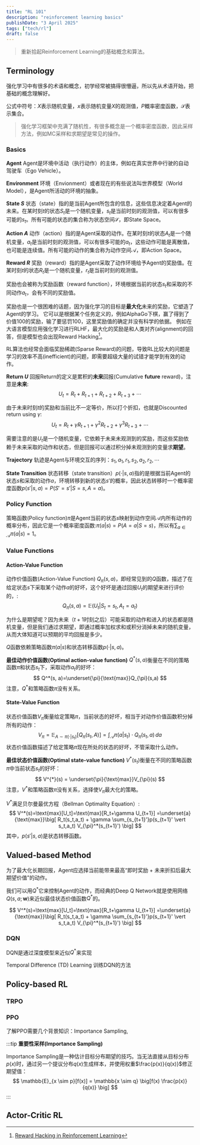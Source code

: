 ```yaml
---
title: "RL 101"
description: "reinforcement learning basics"
publishDate: "3 April 2025"
tags: ["tech/rl"]
draft: false
---
```


> 重新拾起Reinforcement Learning的基础概念和算法。

## Terminology
强化学习中有很多的术语和概念，初学经常被搞得很懵逼，所以先从术语开始，把基础的概念理解好。

公式中符号：$X$表示随机变量，$x$表示随机变量$X$的观测值，$P$概率密度函数，$\mathcal{S}$表示集合。

> 强化学习框架中充满了随机性，有很多概念是一个概率密度函数，因此采样方法，例如MC采样和求期望是常见的操作。

### Basics
**Agent**
Agent是环境中活动（执行动作）的主体，例如在真实世界中行驶的自动驾驶车（Ego Vehicle）。

**Environment**
环境（Envionment）或者现在的有些说法叫世界模型（World Model），是Agent所活动的环境的抽象。

**State $S$** 
状态（state）指的是当前Agent所包含的信息，这些信息决定着Agent的未来。在某时刻$t$的状态$S_t$是一个随机变量，$s_t$是当前时刻的观测值，可以有很多可能的$s_t$。所有可能的状态的集合称为状态空间$\mathcal{S}$，即State Space。

**Action $A$**
动作（action）指的是Agent采取的动作。在某时刻$t$的状态$A_t$是一个随机变量，$a_t$是当前时刻的观测值，可以有很多可能的$a_t$，这些动作可能是离散值，也可能是连续值。所有可能的动作的集合称为动作空间$\mathcal{A}$，即Action Space。

**Reward $R$**
奖励（reward）指的是Agent采取了动作环境给予Agent的奖励值。在某时刻$t$的状态$R_t$是一个随机变量，$r_t$是当前时刻的观测值。

奖励也会被称为奖励函数（reward function），环境根据当前的状态$s_t$和采取的不同动作$a_t$，会有不同的奖励值。

奖励也是一个很困难的话题，因为强化学习的目标是**最大化**未来的奖励，它塑造了Agent的学习。
它可以是根据某个任务定义的，例如AlphaGo下棋，赢了得到了价值100的奖励，输了要惩罚100，这里奖励值的确定并没有科学的依据。
例如在大语言模型应用强化学习进行RLHF，最大化的奖励是和人类对齐(alignment)的回答，但是模型也会出现Reward Hacking[^1]。

RL算法也经常会面临奖励稀疏(Sparse Reward)的问题，导致RL比较大的问题是学习的效率不高(inefficient)的问题，即需要超级大量的试错才能学到有效的动作。

[^1]: [Reward Hacking in Reinforcement Learning](https://lilianweng.github.io/posts/2024-11-28-reward-hacking/)

**Return $U$**
回报Return的定义是累积的**未来**回报(Cumulative **future** reward)，注意是**未来**:
$$
U_t=R_t+R_{t+1}+R_{t+2}+R_{t+3}+\cdots
$$

由于未来时刻$t$的奖励和当前比不一定等价，所以打个折扣，也就是Discounted return using $\gamma$:
$$
U_t=R_t+\gamma R_{t+1}+\gamma^2R_{t+2}+\gamma^3R_{t+3}+\cdots
$$

需要注意的是$U_t$是一个随机变量，它依赖于未来未观测到的奖励，而这些奖励依赖于未来采取的动作和状态，但是回报可以通过积分掉未观测到的变量求**期望**。

**Trajectory** 
轨迹是Agent与环境交互的序列：$s_1, a_1, r_1, s_2, a_2, r_2, \cdots$

**State Transition**
状态转移（state transition）$p(\cdot \vert s, a)$指的是根据当前Agent的状态$s$和采取的动作$a$，环境转移到新的状态$s'$的概率，因此状态转移时一个概率密度函数$p(s'\vert s,a)=P(S'=s' \vert S=s, A=a)$。

### Policy Function
策略函数(Policy function)$\pi$是Agent当前的状态$s$映射到动作空间$\mathcal{A}$内所有动作的概率分布，因此它是一个概率密度函数:$\pi(a \vert s)=P(A=a \vert S=s)$，所以有$\sum_{a \in \mathcal{A}}\pi(a \vert s)=1$。

### Value Functions

#### Action-Value Function
动作价值函数(Action-Value Function) $Q_{\pi}(s, a)$，即经常见到的$Q$函数，描述了在给定状态$s$下采取某个动作$a$的好坏，这个好坏是通过回报$U_t$的期望来进行评价的，:
$$
Q_{\pi}(s, a)=\mathbb{E}(U_t \vert S_t=s_t, A_t=a_t)
$$

为什么是期望呢？因为未来（$t+1$时刻之后）可能采取的动作和进入的状态都是随机变量，但是我们通过求期望，即通过概率加权求和或积分消掉未来的随机变量，从而大体知道可以预期的平均回报是多少。

$Q$函数依赖策略函数$\pi(a \vert s)$和状态转移函数$p(\cdot \vert s, a)$。

**最佳动作价值函数(Optimal action-value function)** $Q^*(s, a)$衡量在不同的策略函数$\pi$和状态$s_t$下，采取动作$a_t$的好坏： 
$$
Q^*(s, a)=\underset{\pi}{\text{max}}Q_{\pi}(s,a)
$$
注意，$Q^*$和策略函数$\pi$没有关系。

#### State-Value Function
状态价值函数$V_{\pi}$衡量给定策略$\pi$，当前状态的好坏，相当于对动作价值函数积分掉所有的动作：
$$
V_{\pi}=\mathbb{E}_{A\sim \pi(\cdot \vert s_t)}\big[Q_{\pi}(s_t, A) \big]=\int_{\mathcal{A}} \pi(a\vert s_t) \cdot Q_{\pi}(s_t,a) \, da
$$
状态价值函数描述了给定策略$\pi$现在所处的状态的好坏，不管采取什么动作。

**最佳状态价值函数(Optimal state-value function)** $V^*(s_t)$衡量在不同的策略函数$\pi$中当前状态$s_t$的好坏：
$$
V^{*}(s) = \underset{\pi}{\text{max}}V_{\pi}(s)
$$
注意，$V^*$和策略函数$\pi$没有关系，选择使$V_{\pi}$最大化的策略。

$V^*$满足贝尔曼最优方程（Bellman Optimality Equation）:
$$
V^*(s)=\text{max}[U_t]=\text{max}[R_t+\gamma U_{t+1}] =\underset{a}{\text{max}}\big[ R_t(s_t,a_t) + \gamma \sum_{s_{t+1}'}p(s_{t+1}' \vert s_t,a_t) V_{\pi}^*(s_{t+1}') \big]
$$
其中，$p(s' \vert s,a)$是状态转移函数。

## Valued-based Method
为了最大化长期回报，Agent应选择当前能带来最高“即时奖励 + 未来折扣后最大期望价值”的动作。

我们可以用$Q^*$它来控制Agent的动作，而经典的Deep Q Network就是使用网络$Q(s,a ;\mathbf{w})$来近似最佳状态价值函数$Q^*$的。

$$
V^*(s)=\text{max}[U_t]=\text{max}[R_t+\gamma U_{t+1}] =\underset{a}{\text{max}}\big[ R_t(s_t,a_t) + \gamma \sum_{s_{t+1}'}p(s_{t+1}' \vert s_t,a_t) V_{\pi}^*(s_{t+1}') \big]
$$

### DQN
DQN是通过深度模型来近似$Q^*$来实现

Temporal Difference (TD) Learning
训练DQN的方法

## Policy-based RL

### TRPO

### PPO
了解PPO需要几个背景知识：Importance Sampling, 

:::tip
**重要性采样(Importance Sampling)**

Importance Sampling是一种估计目标分布期望的技巧。当无法直接从目标分布$p(x)$时，通过另一个提议分布$q(x)$生成样本，并使用权重$\frac{p(x)}{q(x)}$修正期望值：
$$
\mathbb{E}_{x \sim p}[f(x)] = \mathbb{x \sim q} \big[f(x) \frac{p(x)}{q(x)} \big]
$$
:::

## Actor-Critic RL
